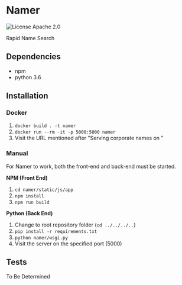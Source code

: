 # Namer #
![License Apache 2.0](https://img.shields.io/badge/license-Apache%202.0-blue.svg)

Rapid Name Search

## Dependencies ##

- npm
- python 3.6

## Installation ##

### Docker ###

1. `docker build . -t namer`
2. `docker run --rm -it -p 5000:5000 namer`
3. Visit the URL mentioned after "Serving corporate names on "

### Manual ###

For Namer to work, both the front-end and back-end must be started.

**NPM (Front End)**

1. `cd namer/static/js/app`
2. `npm install`
3. `npm run build`

**Python (Back End)**

1. Change to root repository folder (`cd ../../../..`)
2. `pip install -r requirements.txt`
3. `python namer/wsgi.py`
4. Visit the server on the specified port (5000)

## Tests ##

To Be Determined
